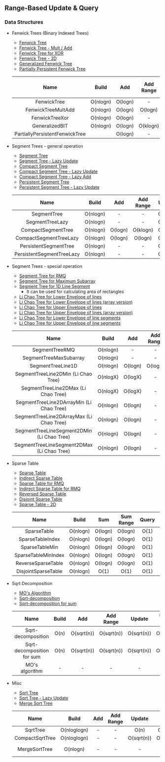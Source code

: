 ## Range-Based Update & Query

### Data Structures
 - Fenwick Trees (Binary Indexed Trees)
   - [Fenwick Tree](https://github.com/bluedawnstar/algorithm_study/blob/master/library/rangeQuery/fenwickTree.h "Fenwick Tree")
   - [Fenwick Tree - Mult / Add](https://github.com/bluedawnstar/algorithm_study/blob/master/library/rangeQuery/fenwickTreeMultAdd.h "Fenwick Tree Mult/Add")
   - [Fenwick Tree for XOR](https://github.com/bluedawnstar/algorithm_study/blob/master/library/rangeQuery/fenwickTreeXor.h "Fenwick Tree for XOR")
   - [Fenwick Tree - 2D](https://github.com/bluedawnstar/algorithm_study/blob/master/library/rangeQuery/fenwickTree2D.h "Fenwick Tree - 2D")
   - [Generalized Fenwick Tree](https://github.com/bluedawnstar/algorithm_study/blob/master/library/rangeQuery/generalizedBIT.h "Generalized Fenwick Tree")
   - [Partially Persistent Fenwick Tree](https://github.com/bluedawnstar/algorithm_study/blob/master/library/rangeQuery/fenwickTreePersistent.h "Partially Persistent Fenwick Tree")

    |     Name                       | Build    | Add      | Add Range | Update      | Update Range  | Sum         | Sum Range   | General Query | General Query Range | Persistent  |
    |:------------------------------:|:--------:|:--------:|:---------:|:-----------:|:-------------:|:-----------:|:-----------:|:-------------:|:-------------------:|:-----------:|
    | FenwickTree                    | O(nlogn) | O(logn)  |    -      | O(logn)     |      -        | O(logn)     | O(logn)     |       -       |         -           |     X       |
    | FenwickTreeMultAdd             | O(nlogn) | O(logn)  | O(logn)   | O(logn)     |  O(logn)      | O(logn)     | O(logn)     |       -       |         -           |     X       |
    | FenwickTreeXor                 | O(nlogn) | O(logn)  |    -      | O(logn)     |      -        | O(logn)     | O(logn)     |       -       |         -           |     X       |
    | GeneralizedBIT                 | O(nlogn) | O(logn)  | O(klogn)  | O(logn)     |  O(klogn)     | O(logn)     | O(logn)     |    O(logn)    |       O(logn)       |     X       |
    | PartiallyPersistentFenwickTree |          | O(logn)  |    -      | O((logn)^2) |      -        | O((logn)^2) | O((logn)^2) |       -       |         -           |     O       |

 - Segment Trees - general operation
   - [Segment Tree](https://github.com/bluedawnstar/algorithm_study/blob/master/library/rangeQuery/segmentTree.h "Segment Tree")
   - [Segment Tree - Lazy Update](https://github.com/bluedawnstar/algorithm_study/blob/master/library/rangeQuery/segmentTreeLazy.h "Segment Tree - Lazy Update")
   - [Compact Segment Tree](https://github.com/bluedawnstar/algorithm_study/blob/master/library/rangeQuery/segmentTreeCompact.h "Compact Segment Tree")
   - [Compact Segment Tree - Lazy Update](https://github.com/bluedawnstar/algorithm_study/blob/master/library/rangeQuery/segmentTreeCompactLazy.h "Compact Segment Tree - Lazy Update")
   - [Compact Segment Tree - Lazy Add](https://github.com/bluedawnstar/algorithm_study/blob/master/library/rangeQuery/segmentTreeCompactLazyAdd.h "Compact Segment Tree - Lazy Add")
   - [Persistent Segment Tree](https://github.com/bluedawnstar/algorithm_study/blob/master/library/rangeQuery/segmentTreePersistent.h "Persistent Segment Tree")
   - [Persistent Segment Tree - Lazy Update](https://github.com/bluedawnstar/algorithm_study/blob/master/library/rangeQuery/segmentTreePersistentLazy.h "Persistent Segment Tree - Lazy Update")

    |     Name                       | Build    | Add      | Add Range | Update      | Update Range  | Query   | Query Range | Persistent  |
    |:------------------------------:|:--------:|:--------:|:---------:|:-----------:|:-------------:|:-------:|:-----------:|:-----------:|
    | SegmentTree                    | O(nlogn) |    -     |    -      | O(logn)     |  O(klogn)     | O(logn) |   O(logn)   |     X       |
    | SegmentTreeLazy                | O(nlogn) |    -     |    -      | O(logn)     |  O(logn)      | O(logn) |   O(logn)   |     X       |
    | CompactSegmentTree             | O(nlogn) | O(logn)  | O(klogn)  | O(logn)     |  O(klogn)     | O(logn) |   O(logn)   |     X       |
    | CompactSegmentTreeLazy         | O(nlogn) | O(logn)  | O(logn)   | O(logn)     |  O(logn)      | O(logn) |   O(logn)   |     X       |
    | PersistentSegmentTree          | O(nlogn) |    -     |    -      | O(logn)     |  O(klogn)     | O(logn) |   O(logn)   |     O       |
    | PersistentSegmentTreeLazy      | O(nlogn) |    -     |    -      | O(logn)     |  O(logn)      | O(logn) |   O(logn)   |     O       |

 - Segment Trees - special operation
   - [Segment Tree for RMQ](https://github.com/bluedawnstar/algorithm_study/blob/master/library/rangeQuery/segmentTreeRMQ.h "Segment Tree for RMQ")
   - [Segment Tree for Maximum Subarray](https://github.com/bluedawnstar/algorithm_study/blob/master/library/rangeQuery/segmentTreeMaxSubarray.h "Segment Tree for Maximum Subarray")
   - [Segment Tree for 1D Line Segment](https://github.com/bluedawnstar/algorithm_study/blob/master/library/rangeQuery/segmentTreeLine1D.h "Segment Tree for 1D Line Segment")
     - It can be used for calculating area of rectangles
   - [Li Chao Tree for Lower Envelope of lines](https://github.com/bluedawnstar/algorithm_study/blob/master/library/rangeQuery/segmentTreeLine2DMin.h "Li Chao Tree for Lower Envelope of lines")
   - [Li Chao Tree for Lower Envelope of lines (array version)](https://github.com/bluedawnstar/algorithm_study/blob/master/library/rangeQuery/segmentTreeLine2DArrayMin.h "Li Chao Tree for Lower Envelope of lines")
   - [Li Chao Tree for Upper Envelope of lines](https://github.com/bluedawnstar/algorithm_study/blob/master/library/rangeQuery/segmentTreeLine2DMax.h "Li Chao Tree for Upper Envelope of lines")
   - [Li Chao Tree for Upper Envelope of lines (array version)](https://github.com/bluedawnstar/algorithm_study/blob/master/library/rangeQuery/segmentTreeLine2DArrayMax.h "Li Chao Tree for Upper Envelope of lines")
   - [Li Chao Tree for Lower Envelope of line segments](https://github.com/bluedawnstar/algorithm_study/blob/master/library/rangeQuery/segmentTreeLineSegment2DMin.h "Li Chao Tree for Lower Envelope of line segments")
   - [Li Chao Tree for Upper Envelope of line segments](https://github.com/bluedawnstar/algorithm_study/blob/master/library/rangeQuery/segmentTreeLineSegment2DMax.h "Li Chao Tree for Upper Envelope of line segments")

    |     Name                                   | Build    | Add      | Add Range | Update      | Update Range  | Query   | Query Range | Persistent  |
    |:------------------------------------------:|:--------:|:--------:|:---------:|:-----------:|:-------------:|:-------:|:-----------:|:-----------:|
    | SegmentTreeRMQ                             | O(nlogn) |    -     |    -      | O(logn)     |     -         | O(logn) |   O(logn)   |     X       |
    | SegmentTreeMaxSubarray                     | O(nlogn) |    -     |    -      | O(logn)     |  O(klogn)     | O(1)    |   O(logn)   |     X       |
    | SegmentTreeLine1D                          | O(nlogn) | O(logn)  |  O(logn)  |    -        |     -         | O(logn) |   O(logn)   |     X       |
    | SegmentTreeLine2DMin (Li Chao Tree)        | O(nlogX) | O(logX)  |    -      |    -        |     -         | O(logX) |     -       |     X       |
    | SegmentTreeLine2DMax (Li Chao Tree)        | O(nlogX) | O(logX)  |    -      |    -        |     -         | O(logX) |     -       |     X       |
    | SegmentTreeLine2DArrayMin (Li Chao Tree)   | O(nlogn) | O(logn)  |    -      |    -        |     -         | O(logn) |     -       |     X       |
    | SegmentTreeLine2DArrayMax (Li Chao Tree)   | O(nlogn) | O(logn)  |    -      |    -        |     -         | O(logn) |     -       |     X       |
    | SegmentTreeLineSegment2DMin (Li Chao Tree) | O(nlogn) | O(logn)  |    -      |    -        |     -         | O(logn) |     -       |     X       |
    | SegmentTreeLineSegment2DMax (Li Chao Tree) | O(nlogn) | O(logn)  |    -      |    -        |     -         | O(logn) |     -       |     X       |

 - Sparse Table
   - [Sparse Table](https://github.com/bluedawnstar/algorithm_study/blob/master/library/rangeQuery/sparseTable.h "Sparse Table")
   - [Indirect Sparse Table](https://github.com/bluedawnstar/algorithm_study/blob/master/library/rangeQuery/sparseTableIndex.h "Indirect Sparse Table")
   - [Sparse Table for RMQ](https://github.com/bluedawnstar/algorithm_study/blob/master/library/rangeQuery/sparseTableMin.h "Sparse Table for RMQ")
   - [Indirect Sparse Table for RMQ](https://github.com/bluedawnstar/algorithm_study/blob/master/library/rangeQuery/sparseTableMinIndex.h "Indirect Sparse Table for RMQ")
   - [Reversed Sparse Table](https://github.com/bluedawnstar/algorithm_study/blob/master/library/rangeQuery/sparseTable.h "Reversed Sparse Table")
   - [Disjoint Sparse Table](https://github.com/bluedawnstar/algorithm_study/blob/master/library/rangeQuery/disjointSparseTable.h "Disjoint Sparse Table")
   - [Sparse Table - 2D](https://github.com/bluedawnstar/algorithm_study/blob/master/library/rangeQuery/sparseTable2D.h "Sparse Table - 2D")

    |     Name            | Build    | Sum     | Sum Range | Query   | Query Range  |
    |:-------------------:|:--------:|:-------:|:---------:|:-------:|:------------:|
    | SparseTable         | O(nlogn) | O(logn) | O(logn)   |  O(1)   |   O(1)       |
    | SparseTableIndex    | O(nlogn) | O(logn) | O(logn)   |  O(1)   |   O(1)       |
    | SparseTableMin      | O(nlogn) | O(logn) | O(logn)   |  O(1)   |   O(1)       |
    | SparseTableMinIndex | O(nlogn) | O(logn) | O(logn)   |  O(1)   |   O(1)       |
    | ReverseSparseTable  | O(nlogn) | O(logn) | O(logn)   |  O(1)   |   O(1)       |
    | DisjointSparseTable | O(nlogn) |  O(1)   |  O(1)     |  O(1)   |   O(1)       |

 - Sqrt Decomposition
   - [MO's Algorithm](https://github.com/bluedawnstar/algorithm_study/blob/master/library/rangeQuery/MOAlgorithm.h "MO's algorithm")
   - [Sqrt-decomposition](https://github.com/bluedawnstar/algorithm_study/blob/master/library/rangeQuery/sqrtDecomposition.h "Sqrt-decomposition")
   - [Sqrt-decomposition for sum](https://github.com/bluedawnstar/algorithm_study/blob/master/library/rangeQuery/sqrtDecompositionSum.h "Sqrt-decomposition for sum")

    |     Name                   | Build | Add        | Add Range  | Update      | Update Range  | Query      | Query Range |
    |:--------------------------:|:-----:|:----------:|:----------:|:-----------:|:-------------:|:----------:|:-----------:|
    | Sqrt-decomposition         | O(n)  | O(sqrt(n)) | O(sqrt(n)) | O(sqrt(n))  |  O(sqrt(n))   | O(sqrt(n)) | O(sqrt(n))  |
    | Sqrt-decomposition for sum | O(n)  | O(sqrt(n)) | O(sqrt(n)) | O(sqrt(n))  |  O(sqrt(n))   | O(sqrt(n)) | O(sqrt(n))  |
    | MO's algorithm             |   -   |     -      |     -      |     -       |      -        | O(sqrt(n)) | O(sqrt(n))  |

 - Misc
   - [Sqrt Tree](https://github.com/bluedawnstar/algorithm_study/blob/master/library/rangeQuery/sqrtTree.h "Sqrt Tree")
   - [Sqrt Tree - Lazy Update](https://github.com/bluedawnstar/algorithm_study/blob/master/library/rangeQuery/sqrtTreeLazy.h "Sqrt Tree - Lazy Update")
   - [Merge Sort Tree](https://github.com/bluedawnstar/algorithm_study/blob/master/library/rangeQuery/mergeSortTree.h "Merge Sort Tree")

    |     Name        | Build       | Add  | Add Range | Update      | Update Range       | kth - Range        | Count Range | Query  | Query Range |
    |:---------------:|:-----------:|:----:|:---------:|:-----------:|:------------------:|:------------------:|:-----------:|:------:|:-----------:|
    | SqrtTree        | O(nloglogn) |  -   |     -     | O(n)        | O(nloglogn)        |       -            |      -      |  O(1)  | O(1)        |
    | CompactSqrtTree | O(nloglogn) |  -   |     -     | O(sqrt(n))  | O(k*loglogn)       |       -            |      -      |  O(1)  | O(sqrt(k))  |
    | MergeSortTree   | O(nlogn)    |  -   |     -     |     -       |       -            | O((logn)^2 * logX) | O((logn)^2) |    -   |    -        |

